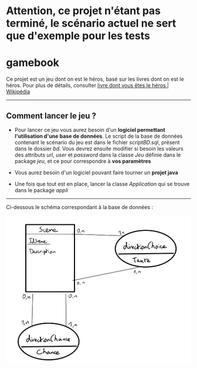 # Attention, ce projet n'étant pas terminé, le scénario actuel ne sert que d'exemple pour les tests

# gamebook

Ce projet est un jeu dont on est le héros, basé sur les livres dont on est le héros. Pour plus de détails, consulter [livre dont vous êtes le héros | Wikipédia](https://fr.wikipedia.org/wiki/Un_livre_dont_vous_%C3%AAtes_le_h%C3%A9ros)

***

## Comment lancer le jeu ?

* Pour lancer ce jeu vous aurez besoin d'un **logiciel permettant l'utilisation d'une base de données**. Le script de la base de données contenant le scénario du jeu est dans le fichier *scriptBD.sql*, présent dans le dossier *bd*. Vous devrez ensuite modifier si besoin les valeurs des attributs *url*, *user* et *password* dans la classe *Jeu* définie dans le package *jeu*, et ce pour correspondre à **vos paramètres**

* Vous aurez besoin d'un logiciel pouvant faire tourner un **projet java**

* Une fois que tout est en place, lancer la classe *Application* qui se trouve dans le package *appli*

***

Ci-dessous le schéma correspondant à la base de données :

![Schéma introuvable](./img/schemaBD.jpg)